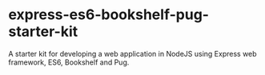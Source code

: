 # express-es6-bookshelf-pug-starter-kit

A starter kit for developing a web application in NodeJS using Express web framework, ES6, Bookshelf and Pug.
